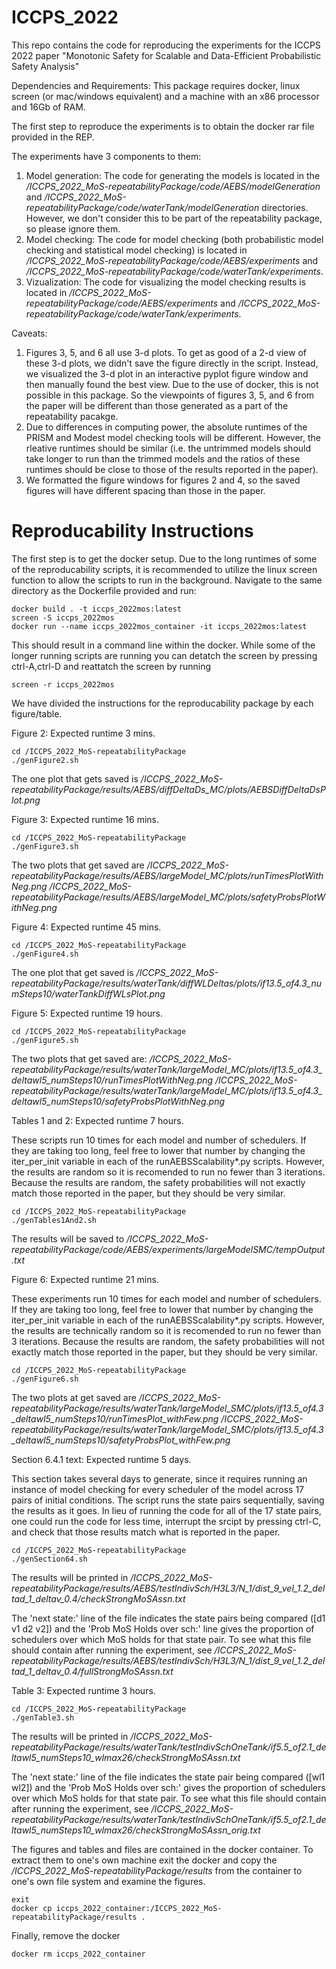 # ICCPS_2022


This repo contains the code for reproducing the experiments for the ICCPS 2022 paper "Monotonic Safety for
Scalable and Data-Efficient Probabilistic Safety Analysis"

Dependencies and Requirements: This package requires docker, linux screen (or mac/windows equivalent) and a machine with an x86 processor and 16Gb of RAM.

The first step to reproduce the experiments is to obtain the docker rar file provided in the REP.


The experiments have 3 components to them:
1) Model generation: The code for generating the models is located in the */ICCPS_2022_MoS-repeatabilityPackage/code/AEBS/modelGeneration* and */ICCPS_2022_MoS-repeatabilityPackage/code/waterTank/modelGeneration* directories. However, we don't consider this to be part of the repeatability package, so please ignore them.
2) Model checking: The code for model checking (both probabilistic model checking and statistical model checking) is located in */ICCPS_2022_MoS-repeatabilityPackage/code/AEBS/experiments* and */ICCPS_2022_MoS-repeatabilityPackage/code/waterTank/experiments*.
3) Vizualization: The code for visualizing the model checking results is located in */ICCPS_2022_MoS-repeatabilityPackage/code/AEBS/experiments* and */ICCPS_2022_MoS-repeatabilityPackage/code/waterTank/experiments*.



Caveats: 
1) Figures 3, 5, and 6 all use 3-d plots. To get as good of a 2-d view of these 3-d plots, we didn't save the figure directly in the script. Instead, we visualized the 3-d plot in an interactive pyplot figure window and then manually found the best view. Due to the use of docker, this is not possible in this package. So the viewpoints of figures 3, 5, and 6 from the paper will be different than those generated as a part of the repeatability pacakge.
2) Due to differences in computing power, the absolute runtimes of the PRISM and Modest model checking tools will be different. However, the rleative runtimes should be similar (i.e. the untrimmed models should take longer to run than the trimmed models and the ratios of these runtimes should be close to those of the results reported in the paper).
3) We formatted the figure windows for figures 2 and 4, so the saved figures will have different spacing than those in the paper.


# Reproducability Instructions

The first step is to get the docker setup. Due to the long runtimes of some of the reproducability scripts, it is recommended to utilize the linux screen function to allow the scripts to run in the background. Navigate to the same directory as the Dockerfile provided and run:

```
docker build . -t iccps_2022mos:latest
screen -S iccps_2022mos
docker run --name iccps_2022mos_container -it iccps_2022mos:latest
```

This should result in a command line within the docker. While some of the longer running scripts are running you can detatch the screen by pressing ctrl-A,ctrl-D and reattatch the screen by running

```
screen -r iccps_2022mos
```

We have divided the instructions for the reproducability package by each figure/table.

Figure 2: Expected runtime 3 mins.

```
cd /ICCPS_2022_MoS-repeatabilityPackage
./genFigure2.sh
```

The one plot that gets saved is
*/ICCPS_2022_MoS-repeatabilityPackage/results/AEBS/diffDeltaDs_MC/plots/AEBSDiffDeltaDsPlot.png*


Figure 3: Expected runtime 16 mins.

```
cd /ICCPS_2022_MoS-repeatabilityPackage
./genFigure3.sh
```
The two plots that get saved are
*/ICCPS_2022_MoS-repeatabilityPackage/results/AEBS/largeModel_MC/plots/runTimesPlotWithNeg.png*
*/ICCPS_2022_MoS-repeatabilityPackage/results/AEBS/largeModel_MC/plots/safetyProbsPlotWithNeg.png*

Figure 4: Expected runtime 45 mins.

```
cd /ICCPS_2022_MoS-repeatabilityPackage
./genFigure4.sh
```
The one plot that get saved is
*/ICCPS_2022_MoS-repeatabilityPackage/results/waterTank/diffWLDeltas/plots/if13.5_of4.3_numSteps10/waterTankDiffWLsPlot.png*


Figure 5: Expected runtime 19 hours.

```
cd /ICCPS_2022_MoS-repeatabilityPackage
./genFigure5.sh
```
The two plots that get saved are:
*/ICCPS_2022_MoS-repeatabilityPackage/results/waterTank/largeModel_MC/plots/if13.5_of4.3_deltawl5_numSteps10/runTimesPlotWithNeg.png*
*/ICCPS_2022_MoS-repeatabilityPackage/results/waterTank/largeModel_MC/plots/if13.5_of4.3_deltawl5_numSteps10/safetyProbsPlotWithNeg.png*

Tables 1 and 2: Expected runtime 7 hours.

These scripts run 10 times for each model and number of schedulers. If they are taking too long, feel free to lower that number by changing the iter_per_init variable in each of the runAEBSScalability*.py scripts. However, the results are random so it is recomended to run no fewer than 3 iterations. Because the results are random, the safety probabilities will not exactly match those reported in the paper, but they should be very similar.
```
cd /ICCPS_2022_MoS-repeatabilityPackage
./genTables1And2.sh
```
The results will be saved to
*/ICCPS_2022_MoS-repeatabilityPackage/code/AEBS/experiments/largeModelSMC/tempOutput.txt*

Figure 6: Expected runtime 21 mins.

These experiments run 10 times for each model and number of schedulers. If they are taking too long, feel free to lower that number by changing the iter_per_init variable in each of the runAEBSScalability*.py scripts. However, the results are technically random so it is recomended to run no fewer than 3 iterations. Because the results are random, the safety probabilities will not exactly match those reported in the paper, but they should be very similar.
```
cd /ICCPS_2022_MoS-repeatabilityPackage
./genFigure6.sh
```
The two plots at get saved are
*/ICCPS_2022_MoS-repeatabilityPackage/results/waterTank/largeModel_SMC/plots/if13.5_of4.3_deltawl5_numSteps10/runTimesPlot_withFew.png*
*/ICCPS_2022_MoS-repeatabilityPackage/results/waterTank/largeModel_SMC/plots/if13.5_of4.3_deltawl5_numSteps10/safetyProbsPlot_withFew.png*

Section 6.4.1 text: Expected runtime 5 days.

This section takes several days to generate, since it requires running an instance of model checking for every scheduler of the model across 17 pairs of initial conditions. The script runs the state pairs sequentially, saving the results as it goes. In lieu of running the code for all of the 17 state pairs, one could run the code for less time, interrupt the srcipt by pressing ctrl-C, and check that those results match what is reported in the paper. 
```
cd /ICCPS_2022_MoS-repeatabilityPackage
./genSection64.sh
```
The results will be printed in 
*/ICCPS_2022_MoS-repeatabilityPackage/results/AEBS/testIndivSch/H3L3/N_1/dist_9_vel_1.2_deltad_1_deltav_0.4/checkStrongMoSAssn.txt*

The 'next state:' line of the file indicates the state pairs being compared ([d1 v1 d2 v2]) and the 'Prob MoS Holds over sch:' line gives the proportion of schedulers over which MoS holds for that state pair. To see what this file should contain after running the experiment, see
*/ICCPS_2022_MoS-repeatabilityPackage/results/AEBS/testIndivSch/H3L3/N_1/dist_9_vel_1.2_deltad_1_deltav_0.4/fullStrongMoSAssn.txt*


Table 3: Expected runtime 3 hours.

```
cd /ICCPS_2022_MoS-repeatabilityPackage
./genTable3.sh
```
The results will be printed in */ICCPS_2022_MoS-repeatabilityPackage/results/waterTank/testIndivSchOneTank/if5.5_of2.1_deltawl5_numSteps10_wlmax26/checkStrongMoSAssn.txt*

The 'next state:' line of the file indicates the state pair being compared ([wl1 wl2]) and the 'Prob MoS Holds over sch:' gives the proportion of schedulers over which MoS holds for that state pair. To see what this file should contain after running the experiment, see */ICCPS_2022_MoS-repeatabilityPackage/results/waterTank/testIndivSchOneTank/if5.5_of2.1_deltawl5_numSteps10_wlmax26/checkStrongMoSAssn_orig.txt*


The figures and tables and files are contained in the docker container. To extract them to one's own machine exit the docker and copy the */ICCPS_2022_MoS-repeatabilityPackage/results* from the container to one's own file system and examine the figures.

```
exit
docker cp iccps_2022_container:/ICCPS_2022_MoS-repeatabilityPackage/results .
```

Finally, remove the docker

```
docker rm iccps_2022_container
```

